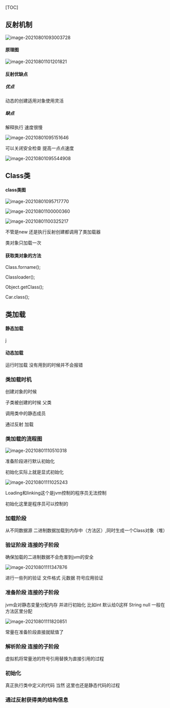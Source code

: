 [TOC]



## 反射机制

![image-20210801093003728](assets/image-20210801093003728.png)

#### 原理图

![image-20210801101201821](assets/image-20210801101201821.png)

#### 反射优缺点

##### 优点

动态的创建适用对象使用灵活

##### 缺点

解释执行 速度很慢

![image-20210801095151646](assets/image-20210801095151646.png)

可以关闭安全检查 提高一点点速度

![image-20210801095544908](assets/image-20210801095544908.png)

## Class类

#### class类图



![image-20210801095717770](assets/image-20210801095717770.png)

![image-20210801100000360](assets/image-20210801100000360.png)

![image-20210801100325217](assets/image-20210801100325217.png)

不管是new 还是执行反射创建都调用了类加载器 

类对象只加载一次

#### 获取类对象的方法

Class.forname();

Classloader();

Object.getClass();

Car.class();

## 类加载

#### 静态加载

j

#### 动态加载

运行时加载 没有用到的时候并不会报错

### 类加载时机

 创建对象的时候

子类被创建的时候 父类

调用类中的静态成员 

通过反射 加载

### 类加载的流程图

![image-20210801110510318](assets/image-20210801110510318.png)

准备阶段进行默认初始化

初始化实际上就是显式初始化

![image-20210801111025243](assets/image-20210801111025243.png)

Loading和linking这个是jvm控制的程序员无法控制 

初始化这里是程序员可以控制的

### 加载阶段

从不同数据源 二进制数据加载到内存中（方法区）,同时生成一个Class对象（堆）

### 验证阶段 连接的子阶段

确保加载的二进制数据不会危害到jvm的安全

![image-20210801111347876](assets/image-20210801111347876.png)

进行一些列的验证 文件格式 元数据 符号应用验证

### 准备阶段 连接的子阶段

jvm会对静态变量分配内存 并进行初始化 比如int 默认给0这样  String null 一般在方法区里分配



![image-20210801111820851](assets/image-20210801111820851.png)

常量在准备阶段直接就赋值了

### 解析阶段 连接的子阶段 

虚拟机将常量池的符号引用替换为直接引用的过程

### 初始化

真正执行类中定义的代码 当然 这里也还是静态代码的过程





### 通过反射获得类的结构信息